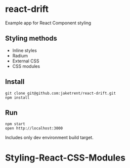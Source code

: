 # react-drift

Example app for React Component styling

## Styling methods

- Inline styles
- Radium
- External CSS
- CSS modules

## Install

```
git clone git@github.com:jaketrent/react-drift.git
npm install
```

## Run

```
npm start
open http://localhost:3000
```

Includes only dev environment build target.
# Styling-React-CSS-Modules

